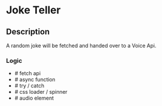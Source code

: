 # Joke Teller

## Description

A random joke will be fetched and handed over to a Voice Api.


### Logic

- \# fetch api
- \# async function
- \# try / catch
- \# css loader / spinner
- \# audio element
